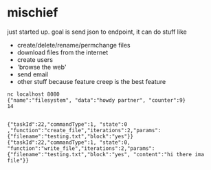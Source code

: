 # mischief

just started up.
goal is send json to endpoint, it can do stuff like

* create/delete/rename/permchange files
* download files from the internet
* create users
* 'browse the web'
* send email
* other stuff because feature creep is the best feature

```
nc localhost 8080
{"name":"filesystem", "data":"howdy partner", "counter":9}
14


{"taskId":22,"commandType":1, "state":0 ,"function":"create_file","iterations":2,"params":{"filename":"testing.txt","block":"yes"}}
{"taskId":22,"commandType":1, "state":0, "function":"write_file","iterations":2,"params":{"filename":"testing.txt","block":"yes", "content":"hi there ima file"}}
```
